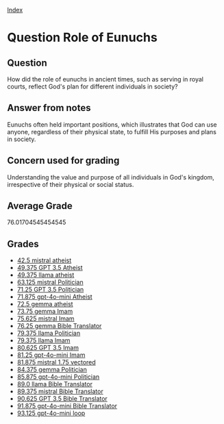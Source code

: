 
[Index](../../index.md)
# Question Role of Eunuchs
## Question
How did the role of eunuchs in ancient times, such as serving in royal courts, reflect God's plan for different individuals in society?

## Answer from notes
Eunuchs often held important positions, which illustrates that God can use anyone, regardless of their physical state, to fulfill His purposes and plans in society.

## Concern used for grading
Understanding the value and purpose of all individuals in God's kingdom, irrespective of their physical or social status.

## Average Grade
76.01704545454545

## Grades
 * [42.5 mistral atheist](../answers/mistral_atheist/Role_of_Eunuchs.md)
 * [49.375 GPT 3.5 Atheist](../answers/GPT_3.5_Atheist/Role_of_Eunuchs.md)
 * [49.375 llama atheist](../answers/llama_atheist/Role_of_Eunuchs.md)
 * [63.125 mistral Politician](../answers/mistral_Politician/Role_of_Eunuchs.md)
 * [71.25 GPT 3.5 Politician](../answers/GPT_3.5_Politician/Role_of_Eunuchs.md)
 * [71.875 gpt-4o-mini Atheist](../answers/gpt-4o-mini_Atheist/Role_of_Eunuchs.md)
 * [72.5 gemma atheist](../answers/gemma_atheist/Role_of_Eunuchs.md)
 * [73.75 gemma Imam](../answers/gemma_Imam/Role_of_Eunuchs.md)
 * [75.625 mistral Imam](../answers/mistral_Imam/Role_of_Eunuchs.md)
 * [76.25 gemma Bible Translator](../answers/gemma_Bible_Translator/Role_of_Eunuchs.md)
 * [79.375 llama Politician](../answers/llama_Politician/Role_of_Eunuchs.md)
 * [79.375 llama Imam](../answers/llama_Imam/Role_of_Eunuchs.md)
 * [80.625 GPT 3.5 Imam](../answers/GPT_3.5_Imam/Role_of_Eunuchs.md)
 * [81.25 gpt-4o-mini Imam](../answers/gpt-4o-mini_Imam/Role_of_Eunuchs.md)
 * [81.875 mistral 1.75 vectored](../answers/mistral_1.75_vectored/Role_of_Eunuchs.md)
 * [84.375 gemma Politician](../answers/gemma_Politician/Role_of_Eunuchs.md)
 * [85.875 gpt-4o-mini Politician](../answers/gpt-4o-mini_Politician/Role_of_Eunuchs.md)
 * [89.0 llama Bible Translator](../answers/llama_Bible_Translator/Role_of_Eunuchs.md)
 * [89.375 mistral Bible Translator](../answers/mistral_Bible_Translator/Role_of_Eunuchs.md)
 * [90.625 GPT 3.5 Bible Translator](../answers/GPT_3.5_Bible_Translator/Role_of_Eunuchs.md)
 * [91.875 gpt-4o-mini Bible Translator](../answers/gpt-4o-mini_Bible_Translator/Role_of_Eunuchs.md)
 * [93.125 gpt-4o-mini loop](../answers/gpt-4o-mini_loop/Role_of_Eunuchs.md)
